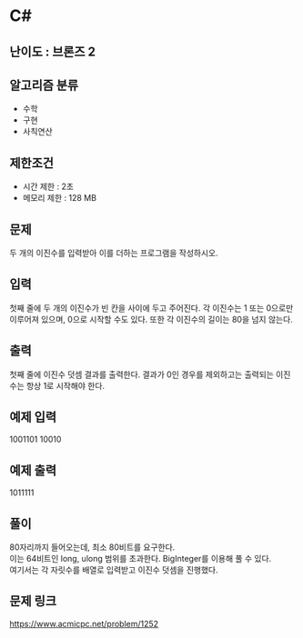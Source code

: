 # C#

## 난이도 : 브론즈 2

## 알고리즘 분류
  - 수학
  - 구현
  - 사칙연산

## 제한조건
  - 시간 제한 : 2초
  - 메모리 제한 : 128 MB

## 문제
두 개의 이진수를 입력받아 이를 더하는 프로그램을 작성하시오.<br/>


## 입력
첫째 줄에 두 개의 이진수가 빈 칸을 사이에 두고 주어진다. 각 이진수는 1 또는 0으로만 이루어져 있으며, 0으로 시작할 수도 있다. 또한 각 이진수의 길이는 80을 넘지 않는다.<br/>


## 출력
첫째 줄에 이진수 덧셈 결과를 출력한다. 결과가 0인 경우를 제외하고는 출력되는 이진수는 항상 1로 시작해야 한다.<br/>


## 예제 입력
1001101 10010<br/>


## 예제 출력
1011111<br/>


## 풀이
80자리까지 들어오는데, 최소 80비트를 요구한다.<br/>
이는 64비트인 long, ulong 범위를 초과한다. BigInteger를 이용해 풀 수 있다.<br/>
여기서는 각 자릿수를 배열로 입력받고 이진수 덧셈을 진행했다.<br/>


## 문제 링크
https://www.acmicpc.net/problem/1252